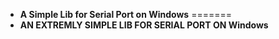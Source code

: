 - **A Simple Lib for Serial Port on Windows**
=======
- **AN EXTREMLY SIMPLE LIB FOR SERIAL PORT ON Windows**

